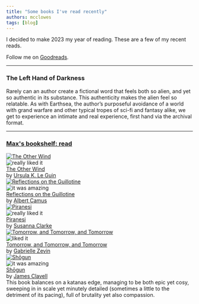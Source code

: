 ```yaml
---
title: "Some books I've read recently"
authors: mcclowes
tags: [blog]
---
```


I decided to make 2023 my year of reading. These are a few of my recent reads.

Follow me on [Goodreads](https://www.goodreads.com/user/show/77525785-max-clayton-clowes).

<!--truncate-->

---

### The Left Hand of Darkness

Rarely can an author create a fictional word that feels both so alien, and yet so authentic in its substance. 
This authenticity makes the alien feel so relatable. 
As with Earthsea, the author’s purposeful avoidance of a world with grand warfare and other typical tropes of sci-fi and fantasy alike, we get to experience an intimate and real experience, first hand via the archival format.

---

<div id="gr_custom_widget_1709918497">
    <div class="gr_custom_container_1709918497">
      <h3 class="gr_custom_header_1709918497">
        <a style={{textDecoration: "none"}} rel="nofollow" href="https://www.goodreads.com/review/list/77525785-max-clayton-clowes?shelf=read&amp;utm_medium=api&amp;utm_source=custom_widget">Max&#39;s bookshelf: read</a>
      </h3>
      <div class="gr_custom_each_container_1709918497">
          <div class="gr_custom_book_container_1709918497">
            <a title="The Other Wind (Earthsea Cycle, #6)" rel="nofollow" href="https://www.goodreads.com/review/show/5645407446?utm_medium=api&amp;utm_source=custom_widget"><img alt="The Other Wind" border="0" src="https://i.gr-assets.com/images/S/compressed.photo.goodreads.com/books/1309285821l/13658._SY75_.jpg" /></a>
          </div>
          <div class="gr_custom_rating_1709918497">
            <span class=" staticStars notranslate" title="really liked it"><img alt="really liked it" src="https://s.gr-assets.com/images/layout/gr_red_star_active.png" /><img alt="" src="https://s.gr-assets.com/images/layout/gr_red_star_active.png" /><img alt="" src="https://s.gr-assets.com/images/layout/gr_red_star_active.png" /><img alt="" src="https://s.gr-assets.com/images/layout/gr_red_star_active.png" /><img alt="" src="https://s.gr-assets.com/images/layout/gr_red_star_inactive.png" /></span>
          </div>
          <div class="gr_custom_title_1709918497">
            <a rel="nofollow" href="https://www.goodreads.com/review/show/5645407446?utm_medium=api&amp;utm_source=custom_widget">The Other Wind</a>
          </div>
          <div class="gr_custom_author_1709918497">
            by <a rel="nofollow" href="https://www.goodreads.com/author/show/874602.Ursula_K_Le_Guin">Ursula K. Le Guin</a>
          </div>
      </div>
      <div class="gr_custom_each_container_1709918497">
          <div class="gr_custom_book_container_1709918497">
            <a title="Reflections on the Guillotine" rel="nofollow" href="https://www.goodreads.com/review/show/6222193384?utm_medium=api&amp;utm_source=custom_widget"><img alt="Reflections on the Guillotine" border="0" src="https://i.gr-assets.com/images/S/compressed.photo.goodreads.com/books/1480549012l/2653858._SY75_.jpg" /></a>
          </div>
          <div class="gr_custom_rating_1709918497">
            <span class=" staticStars notranslate" title="it was amazing"><img alt="it was amazing" src="https://s.gr-assets.com/images/layout/gr_red_star_active.png" /><img alt="" src="https://s.gr-assets.com/images/layout/gr_red_star_active.png" /><img alt="" src="https://s.gr-assets.com/images/layout/gr_red_star_active.png" /><img alt="" src="https://s.gr-assets.com/images/layout/gr_red_star_active.png" /><img alt="" src="https://s.gr-assets.com/images/layout/gr_red_star_active.png" /></span>
          </div>
          <div class="gr_custom_title_1709918497">
            <a rel="nofollow" href="https://www.goodreads.com/review/show/6222193384?utm_medium=api&amp;utm_source=custom_widget">Reflections on the Guillotine</a>
          </div>
          <div class="gr_custom_author_1709918497">
            by <a rel="nofollow" href="https://www.goodreads.com/author/show/957894.Albert_Camus">Albert Camus</a>
          </div>
      </div>
      <div class="gr_custom_each_container_1709918497">
          <div class="gr_custom_book_container_1709918497">
            <a title="Piranesi" rel="nofollow" href="https://www.goodreads.com/review/show/5983896683?utm_medium=api&amp;utm_source=custom_widget"><img alt="Piranesi" border="0" src="https://i.gr-assets.com/images/S/compressed.photo.goodreads.com/books/1609095173l/50202953._SY75_.jpg" /></a>
          </div>
          <div class="gr_custom_rating_1709918497">
            <span class=" staticStars notranslate" title="really liked it"><img alt="really liked it" src="https://s.gr-assets.com/images/layout/gr_red_star_active.png" /><img alt="" src="https://s.gr-assets.com/images/layout/gr_red_star_active.png" /><img alt="" src="https://s.gr-assets.com/images/layout/gr_red_star_active.png" /><img alt="" src="https://s.gr-assets.com/images/layout/gr_red_star_active.png" /><img alt="" src="https://s.gr-assets.com/images/layout/gr_red_star_inactive.png" /></span>
          </div>
          <div class="gr_custom_title_1709918497">
            <a rel="nofollow" href="https://www.goodreads.com/review/show/5983896683?utm_medium=api&amp;utm_source=custom_widget">Piranesi</a>
          </div>
          <div class="gr_custom_author_1709918497">
            by <a rel="nofollow" href="https://www.goodreads.com/author/show/8842.Susanna_Clarke">Susanna Clarke</a>
          </div>
      </div>
      <div class="gr_custom_each_container_1709918497">
          <div class="gr_custom_book_container_1709918497">
            <a title="Tomorrow, and Tomorrow, and Tomorrow" rel="nofollow" href="https://www.goodreads.com/review/show/5652478243?utm_medium=api&amp;utm_source=custom_widget"><img alt="Tomorrow, and Tomorrow, and Tomorrow" border="0" src="https://i.gr-assets.com/images/S/compressed.photo.goodreads.com/books/1636978687l/58784475._SY75_.jpg" /></a>
          </div>
          <div class="gr_custom_rating_1709918497">
            <span class=" staticStars notranslate" title="liked it"><img alt="liked it" src="https://s.gr-assets.com/images/layout/gr_red_star_active.png" /><img alt="" src="https://s.gr-assets.com/images/layout/gr_red_star_active.png" /><img alt="" src="https://s.gr-assets.com/images/layout/gr_red_star_active.png" /><img alt="" src="https://s.gr-assets.com/images/layout/gr_red_star_inactive.png" /><img alt="" src="https://s.gr-assets.com/images/layout/gr_red_star_inactive.png" /></span>
          </div>
          <div class="gr_custom_title_1709918497">
            <a rel="nofollow" href="https://www.goodreads.com/review/show/5652478243?utm_medium=api&amp;utm_source=custom_widget">Tomorrow, and Tomorrow, and Tomorrow</a>
          </div>
          <div class="gr_custom_author_1709918497">
            by <a rel="nofollow" href="https://www.goodreads.com/author/show/40593.Gabrielle_Zevin">Gabrielle Zevin</a>
          </div>
      </div>
      <div class="gr_custom_each_container_1709918497">
          <div class="gr_custom_book_container_1709918497">
            <a title="Shōgun (Asian Saga, #1)" rel="nofollow" href="https://www.goodreads.com/review/show/5450732402?utm_medium=api&amp;utm_source=custom_widget"><img alt="Shōgun" border="0" src="https://i.gr-assets.com/images/S/compressed.photo.goodreads.com/books/1704385704l/52382796._SY75_.jpg" /></a>
          </div>
          <div class="gr_custom_rating_1709918497">
            <span class=" staticStars notranslate" title="it was amazing"><img alt="it was amazing" src="https://s.gr-assets.com/images/layout/gr_red_star_active.png" /><img alt="" src="https://s.gr-assets.com/images/layout/gr_red_star_active.png" /><img alt="" src="https://s.gr-assets.com/images/layout/gr_red_star_active.png" /><img alt="" src="https://s.gr-assets.com/images/layout/gr_red_star_active.png" /><img alt="" src="https://s.gr-assets.com/images/layout/gr_red_star_active.png" /></span>
          </div>
          <div class="gr_custom_title_1709918497">
            <a rel="nofollow" href="https://www.goodreads.com/review/show/5450732402?utm_medium=api&amp;utm_source=custom_widget">Shōgun</a>
          </div>
          <div class="gr_custom_author_1709918497">
            by <a rel="nofollow" href="https://www.goodreads.com/author/show/6417.James_Clavell">James Clavell</a>
          </div>
          <div class="gr_custom_review_1709918497">
            This book balances on a katanas edge, managing to be both epic yet cosy, sweeping in in scale yet minutely detailed (sometimes a little to the detriment of its pacing), full of brutality yet also compassion.
          </div>
      </div>
      <br style={{clear: "both"}}/>
    </div>
</div>
